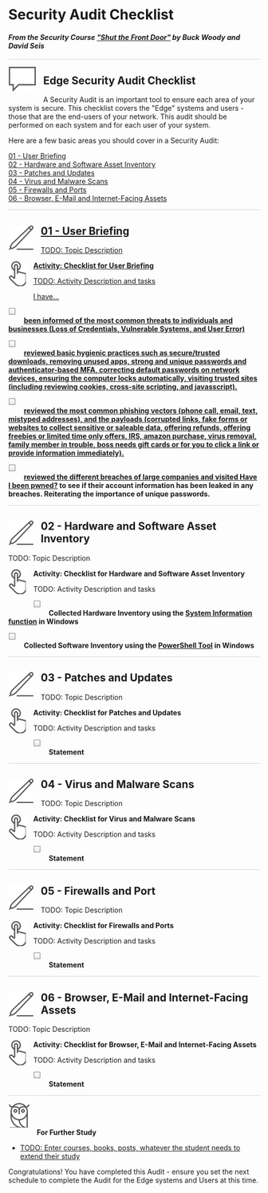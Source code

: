 # Security Audit Checklist

#### <i>From the Security Course <a href="https://github.com/BuckWoody/presentations/tree/master/shut_the_front_door">"Shut the Front Door"</a> by Buck Woody and David Seis</i>

<p style="border-bottom: 1px solid lightgrey;"></p>

<img style="float: left; margin: 0px 15px 15px 0px;" src="../graphics/textbubble.png"> <h2>Edge Security Audit Checklist</h2>

A Security Audit is an important tool to ensure each area of your system is secure. This checklist covers the "Edge" systems and users - those that are the end-users of your network. This audit should be performed on each system and for each user of your system. 

Here are a few basic areas you should cover in a Security Audit:
<dl>

  <dt><a href="#UserBriefing" target="_blank">01 - User Briefing<dt>
  <dt><a href="#AssetInventory" target="_blank">02 - Hardware and Software Asset Inventory<dt>
  <dt><a href="#Updates" target="_blank">03 - Patches and Updates<dt>
  <dt><a href="#Scans" target="_blank">04 - Virus and Malware Scans<dt>
  <dt><a href="#Ports" target="_blank">05 - Firewalls and Ports<dt>
  <dt><a href="#Web" target="_blank">06 - Browser, E-Mail and Internet-Facing Assets<dt>

</dl>

<p style="border-bottom: 1px solid lightgrey;"></p>





<h2 id="UserBriefing"><img style="float: left; margin: 0px 15px 15px 0px;" src="../graphics/pencil2.png">01 - User Briefing</h2>
TODO: Topic Description
<br>

<p><img style="float: left; margin: 0px 15px 15px 0px;" src="../graphics/point1.png"><b>Activity: Checklist for User Briefing</b></p>
TODO: Activity Description and tasks

I have...
<p><img style="margin: 0px 15px 15px 0px;" src="../graphics/checkbox.png"><b>been informed of the most common threats to individuals and businesses (Loss of Credentials, Vulnerable Systems, and User Error)</b></p>
<p><img style="margin: 0px 15px 15px 0px;" src="../graphics/checkbox.png"><b>reviewed basic hygienic practices such as secure/trusted downloads, removing unused apps, strong and unique passwords and authenticator-based MFA, correcting default passwords on network devices, ensuring the computer locks automatically, visiting trusted sites (including reviewing cookies, cross-site scripting, and javasscript).</b></p>
<p><img style="margin: 0px 15px 15px 0px;" src="../graphics/checkbox.png"><b>reviewed the most common phishing vectors (phone call, email, text, mistyped addresses), and the payloads (corrupted links, fake forms or websites to collect sensitive or saleable data, offering refunds, offering freebies or limited time only offers, IRS, amazon purchase, virus removal, family member in trouble, boss needs gift cards or for you to click a link or provide information immediately).</b></p>
<p><img style="margin: 0px 15px 15px 0px;" src="../graphics/checkbox.png"><b>reviewed the different breaches of large companies and visited <a href="https://haveibeenpwned.com/" target="_blank">Have I been pwned?</a> to see if their account information has been leaked in any breaches. Reiterating the importance of unique passwords.</b></p>

<p style="border-bottom: 1px solid lightgrey;"></p>





<h2 id="AssetInventory"><img style="float: left; margin: 0px 15px 15px 0px;" src="../graphics/pencil2.png">02 - Hardware and Software Asset Inventory</h2>
TODO: Topic Description
<br>

<p><img style="float: left; margin: 0px 15px 15px 0px;" src="../graphics/point1.png"><b>Activity: Checklist for Hardware and Software Asset Inventory</b></p>
TODO: Activity Description and tasks
<p><img style="margin: 0px 15px 15px 0px;" src="../graphics/checkbox.png"><b>Collected Hardware Inventory using the <a href="https://support.microsoft.com/en-us/topic/description-of-microsoft-system-information-msinfo32-exe-tool-10d335d8-5834-90b4-8452-42c58e61f9fc">System Information function</a> in Windows</b></p>
<p><img style="margin: 0px 15px 15px 0px;" src="../graphics/checkbox.png"><b>Collected Software Inventory using the <a href="https://devblogs.microsoft.com/scripting/use-powershell-to-find-installed-software/
">PowerShell Tool</a> in Windows</b></p>

<p style="border-bottom: 1px solid lightgrey;"></p>





<h2 id="Updates"><img style="float: left; margin: 0px 15px 15px 0px;" src="../graphics/pencil2.png">03 - Patches and Updates</h2>
TODO: Topic Description
<br>

<p><img style="float: left; margin: 0px 15px 15px 0px;" src="../graphics/point1.png"><b>Activity: Checklist for Patches and Updates</b></p>
TODO: Activity Description and tasks
<p><img style="margin: 0px 15px 15px 0px;" src="../graphics/checkbox.png"><b>Statement</b></p>

<p style="border-bottom: 1px solid lightgrey;"></p>





<h2 id="Scans"><img style="float: left; margin: 0px 15px 15px 0px;" src="../graphics/pencil2.png">04 - Virus and Malware Scans</h2>
TODO: Topic Description
<br>

<p><img style="float: left; margin: 0px 15px 15px 0px;" src="../graphics/point1.png"><b>Activity: Checklist for Virus and Malware Scans</b></p>
TODO: Activity Description and tasks
<p><img style="margin: 0px 15px 15px 0px;" src="../graphics/checkbox.png"><b>Statement</b></p>

<p style="border-bottom: 1px solid lightgrey;"></p>





<h2 id="Port"><img style="float: left; margin: 0px 15px 15px 0px;" src="../graphics/pencil2.png">05 - Firewalls and Port</h2>
TODO: Topic Description
<br>

<p><img style="float: left; margin: 0px 15px 15px 0px;" src="../graphics/point1.png"><b>Activity: Checklist for Firewalls and Ports</b></p>
TODO: Activity Description and tasks
<p><img style="margin: 0px 15px 15px 0px;" src="../graphics/checkbox.png"><b>Statement</b></p>

<p style="border-bottom: 1px solid lightgrey;"></p>





<h2 id="Web"><img style="float: left; margin: 0px 15px 15px 0px;" src="../graphics/pencil2.png">06 - Browser, E-Mail and Internet-Facing Assets</h2>
TODO: Topic Description
<br>

<p><img style="float: left; margin: 0px 15px 15px 0px;" src="../graphics/point1.png"><b>Activity: Checklist for Browser, E-Mail and Internet-Facing Assets</b></p>
TODO: Activity Description and tasks
<p><img style="margin: 0px 15px 15px 0px;" src="../graphics/checkbox.png"><b>Statement</b></p>

<p style="border-bottom: 1px solid lightgrey;"></p>





<p><img style="margin: 0px 15px 15px 0px;" src="../graphics/owl.png"><b>For Further Study</b></p>
<ul>
    <li><a href="url" target="_blank">TODO: Enter courses, books, posts, whatever the student needs to extend their study</a></li>
</ul>

Congratulations! You have completed this Audit - ensure you set the next schedule to complete the Audit for the Edge systems and Users at this time.